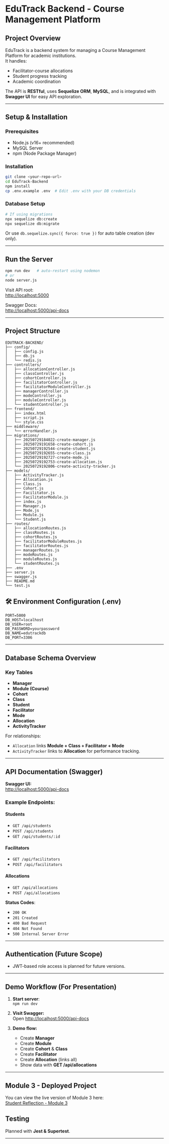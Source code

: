 #  EduTrack Backend - Course Management Platform

##  Project Overview
EduTrack is a backend system for managing a Course Management Platform for academic institutions.  
It handles:
- Facilitator-course allocations
- Student progress tracking
- Academic coordination

The API is **RESTful**, uses **Sequelize ORM**, **MySQL**, and is integrated with **Swagger UI** for easy API exploration.

---

##  Setup & Installation

### Prerequisites
- Node.js (v16+ recommended)
- MySQL Server
- npm (Node Package Manager)

### Installation

```bash
git clone <your-repo-url>
cd EduTrack-Backend
npm install
cp .env.example .env  # Edit .env with your DB credentials
```

### Database Setup

```bash
# If using migrations
npx sequelize db:create
npx sequelize db:migrate
```

Or use `db.sequelize.sync({ force: true })` for auto table creation (dev only).

---

## Run the Server

```bash
npm run dev   # auto-restart using nodemon
# or
node server.js
```

Visit API root:  
 [http://localhost:5000](http://localhost:5000)  

Swagger Docs:  
 [http://localhost:5000/api-docs](http://localhost:5000/api-docs)

---

##  Project Structure

```
EDUTRACK-BACKEND/
├── config/
│   ├── config.js
│   ├── db.js
│   └── redis.js
├── controllers/
│   ├── allocationController.js
│   ├── classController.js
│   ├── cohortController.js
│   ├── facilitatorController.js
│   ├── facilitatorModuleController.js
│   ├── managerController.js
│   ├── modeController.js
│   ├── moduleController.js
│   └── studentController.js
├── frontend/
│   ├── index.html
│   ├── script.js
│   └── style.css
├── middleware/
│   └── errorHandler.js
├── migrations/
│   ├── 20250729184022-create-manager.js
│   ├── 20250729191658-create-cohort.js
│   ├── 20250729192544-create-student.js
│   ├── 20250729192655-create-class.js
│   ├── 20250729192727-create-mode.js
│   ├── 20250729192753-create-allocation.js
│   └── 20250729192806-create-activity-tracker.js
├── models/
│   ├── ActivityTracker.js
│   ├── Allocation.js
│   ├── Class.js
│   ├── Cohort.js
│   ├── Facilitator.js
│   ├── FacilitatorModule.js
│   ├── index.js
│   ├── Manager.js
│   ├── Mode.js
│   ├── Module.js
│   └── Student.js
├── routes/
│   ├── allocationRoutes.js
│   ├── classRoutes.js
│   ├── cohortRoutes.js
│   ├── facilitatorModuleRoutes.js
│   ├── facilitatorRoutes.js
│   ├── managerRoutes.js
│   ├── modeRoutes.js
│   ├── moduleRoutes.js
│   └── studentRoutes.js
├── .env
├── server.js
├── swagger.js
├── README.md
└── test.js
```

## 🛠 Environment Configuration (.env)

```
PORT=5000
DB_HOST=localhost
DB_USER=root
DB_PASSWORD=yourpassword
DB_NAME=edutrackdb
DB_PORT=3306
```

---

##  Database Schema Overview

### Key Tables
- **Manager**
- **Module (Course)**
- **Cohort**
- **Class**
- **Student**
- **Facilitator**
- **Mode**
- **Allocation**
- **ActivityTracker**

For relationships:
- `Allocation` links **Module + Class + Facilitator + Mode**
- `ActivityTracker` links to **Allocation** for performance tracking.

---

## API Documentation (Swagger)

**Swagger UI:**  
[http://localhost:5000/api-docs](http://localhost:5000/api-docs)

### Example Endpoints:

#### Students
- `GET /api/students`
- `POST /api/students`
- `GET /api/students/:id`

#### Facilitators
- `GET /api/facilitators`
- `POST /api/facilitators`

#### Allocations
- `GET /api/allocations`
- `POST /api/allocations`

**Status Codes**:  
- `200 OK`
- `201 Created`
- `400 Bad Request`
- `404 Not Found`
- `500 Internal Server Error`

---

##  Authentication (Future Scope)
- JWT-based role access is planned for future versions.

---

## Demo Workflow (For Presentation)

1. **Start server**:  
   `npm run dev`

2. **Visit Swagger:**  
   Open [http://localhost:5000/api-docs](http://localhost:5000/api-docs)

3. **Demo flow:**  
   - Create **Manager**
   - Create **Module**
   - Create **Cohort** & **Class**
   - Create **Facilitator**
   - Create **Allocation** (links all)
   - Show data with **GET /api/allocations**

---

##  Module 3 - Deployed Project

You can view the live version of Module 3 here:  
 [Student Reflection - Module 3](https://ndivine-eng.github.io/Student-reflection/)

## Testing
Planned with **Jest & Supertest**.

---
